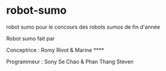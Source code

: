 # robot-sumo
robot sumo pour le concours des robots sumos de fin d'année

Robot sumo fait par

Conceptrice : Romy Rivot & Marine ****

Programmeur : Sony Se Chao & Phan Thang Steven

